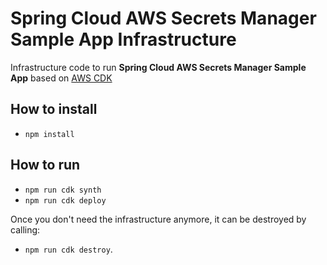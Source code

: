 # Spring Cloud AWS Secrets Manager Sample App Infrastructure

Infrastructure code to run **Spring Cloud AWS Secrets Manager Sample App** based on [AWS CDK](https://aws.amazon.com/cdk/)

## How to install

* `npm install`

## How to run

* `npm run cdk synth`
* `npm run cdk deploy`

Once you don't need the infrastructure anymore, it can be destroyed by calling:

* `npm run cdk destroy`.

